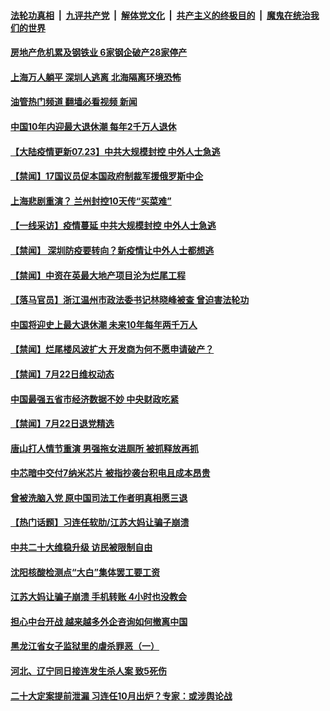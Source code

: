 ####  [法轮功真相](../../../../basic/blob/master/README.md?t=07231102) &nbsp;|&nbsp; [九评共产党](../../../../9ping.md/blob/master/README.md?t=07231102) &nbsp;|&nbsp; [解体党文化](../../../../jtdwh.md/blob/master/README.md?t=07231102)  &nbsp;|&nbsp; [共产主义的终极目的](../../../../gczydzjmd.md/blob/master/README.md?t=07231102) &nbsp;|&nbsp; [魔鬼在统治我们的世界](../../../../mgztzwmdsj.md/blob/master/README.md?t=07231102) 

#### [房地产危机累及钢铁业 6家钢企破产28家停产](../pages/prog204/a103485501.md?t=07231102) 

#### [上海万人躺平 深圳人逃离 北海隔离环境恐怖](../pages/prog204/a103485605.md?t=07231102) 

#### [油管热门频道 翻墙必看视频 新闻](http://45.76.130.85:81/youtube.html?07231102)

#### [中国10年内迎最大退休潮 每年2千万人退休](../pages/prog204/a103485581.md?t=07231102) 

#### [【大陆疫情更新07.23】中共大规模封控 中外人士急逃](../pages/prog204/a103480985.md?t=07231102) 

#### [【禁闻】17国议员促本国政府制裁军援俄罗斯中企](../pages/prog204/a103485345.md?t=07231102) 

#### [上海悲剧重演？ 兰州封控10天传“买菜难”](../pages/prog204/a103485458.md?t=07231102) 

#### [【一线采访】疫情蔓延 中共大规模封控 中外人士急逃](../pages/prog204/a103485349.md?t=07231102) 

#### [【禁闻】 深圳防疫要转向？新疫情让中外人士都想逃](../pages/prog204/a103485341.md?t=07231102) 

#### [【禁闻】中资在英最大地产项目沦为烂尾工程](../pages/prog204/a103485338.md?t=07231102) 

#### [【落马官员】浙江温州市政法委书记林晓峰被查 曾迫害法轮功](../pages/prog204/a103485318.md?t=07231102) 

#### [中国将迎史上最大退休潮 未来10年每年两千万人](../pages/prog204/a103485380.md?t=07231102) 

#### [【禁闻】烂尾楼风波扩大 开发商为何不愿申请破产？](../pages/prog204/a103485312.md?t=07231102) 

#### [【禁闻】7月22日维权动态](../pages/prog204/a103485310.md?t=07231102) 

#### [中国最强五省市经济数据不妙 中央财政吃紧](../pages/prog204/a103485316.md?t=07231102) 


#### [【禁闻】7月22日退党精选](../pages/prog204/a103485304.md?t=07231102) 

#### [唐山打人情节重演 男强拖女进厕所 被抓释放再抓](../pages/prog204/a103485224.md?t=07231102) 

#### [中芯暗中交付7纳米芯片 被指抄袭台积电且成本昂贵](../pages/prog204/a103485203.md?t=07231102) 

#### [曾被洗脑入党 原中国司法工作者明真相愿三退](../pages/prog204/a103485040.md?t=07231102) 

#### [【热门话题】习连任软肋/江苏大妈让骗子崩溃](../pages/prog204/a103485028.md?t=07231102) 

#### [中共二十大维稳升级 访民被限制自由](../pages/prog204/a103485038.md?t=07231102) 

#### [沈阳核酸检测点“大白”集体罢工要工资](../pages/prog204/a103485034.md?t=07231102) 


#### [江苏大妈让骗子崩溃 手机转账 4小时也没教会](../pages/prog204/a103485007.md?t=07231102) 


#### [担心中台开战 越来越多外企咨询如何撤离中国](../pages/prog204/a103484984.md?t=07231102) 

#### [黑龙江省女子监狱里的虐杀罪恶（一）](../pages/prog204/a103484949.md?t=07231102) 


#### [河北、辽宁同日接连发生杀人案 致5死伤](../pages/prog204/a103484864.md?t=07231102) 

#### [二十大定案提前泄漏 习连任10月出炉？专家：或涉舆论战](../pages/prog204/a103484877.md?t=07231102) 

<img src='http://gfw-breaker.win/goodnews/indexes/prog204.md' width='0px' height='0px'/>
